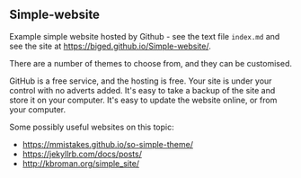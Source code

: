 Simple-website
--------------

Example simple website hosted by Github - see the text file `index.md`
and see the site at <https://biged.github.io/Simple-website/>.

There are a number of themes to choose from, and they can be customised.

GitHub is a free service, and the hosting is free.
Your site is under your control with no adverts added.
It's easy to take a backup of the site and store it on your computer.
It's easy to update the website online, or from your computer.

Some possibly useful websites on this topic:
- <https://mmistakes.github.io/so-simple-theme/>
- <https://jekyllrb.com/docs/posts/>
- <http://kbroman.org/simple_site/>
